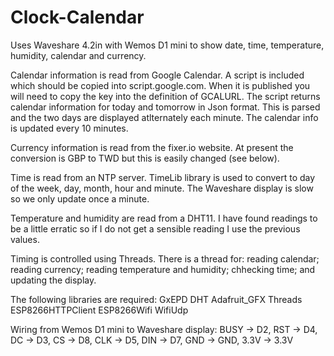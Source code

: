 # Clock-Calendar
Uses Waveshare 4.2in with Wemos D1 mini to show date, time, temperature,
humidity, calendar and currency.

Calendar information is read from Google Calendar. A script is included which should
be copied into script.google.com. When it is published you will need to copy the key
into the definition of GCALURL. The script returns calendar information for today and
tomorrow in Json format. This is parsed and the two days are displayed atlternately
each minute. The calendar info is updated every 10 minutes.

Currency information is read from the fixer.io website. At present the conversion is
GBP to TWD but this is easily changed (see below).

Time is read from an NTP server. TimeLib library is used to convert to day of the week,
day, month, hour and minute. The Waveshare display is slow so we only update once a minute.

Temperature and humidity are read from a DHT11. I have found readings to be a little
erratic so if I do not get a sensible reading I use the previous values.

Timing is controlled using Threads. There is a thread for: reading calendar; reading currency;
reading temperature and humidity; chhecking time; and updating the display.

The following libraries are required:
GxEPD
DHT
Adafruit_GFX
Threads
ESP8266HTTPClient
ESP8266Wifi
WifiUdp

Wiring from Wemos D1 mini to Waveshare display:
BUSY -> D2, RST -> D4, DC -> D3, CS -> D8, CLK -> D5, DIN -> D7, GND -> GND, 3.3V -> 3.3V

